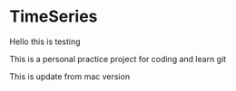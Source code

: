 # TimeSeries

Hello this is testing

This is a personal practice project for coding and learn git

This is update from mac version
